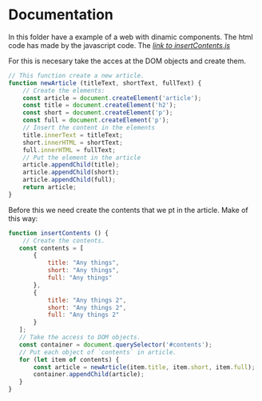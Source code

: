 # **Documentation**

In this folder have a example of a web with dinamic components. The html code has made by the javascript code. The [_link to insertContents.js_](insertContents.js)

For this is necesary take the acces at the DOM objects and create them.

```javascript
// This function create a new article.
function newArticle (titleText, shortText, fullText) {
    // Create the elements:
    const article = document.createElement('article');
    const title = document.createElement('h2');
    const short = document.createElement('p');
    const full = document.createElement('p');
    // Insert the content in the elements 
    title.innerText = titleText;
    short.innerHTML = shortText;
    full.innerHTML = fullText;
    // Put the element in the article
    article.appendChild(title);
    article.appendChild(short);
    article.appendChild(full);
    return article;
}
```
 Before this we need create the contents that we pt in the article. Make of this way:

 ```javascript
 function insertContents () {
     // Create the contents.
    const contents = [
        {
            title: "Any things",
            short: "Any things",
            full: "Any things"
        },
        {
            title: "Any things 2",
            short: "Any things 2",
            full: "Any things 2"
        }
    ];
    // Take the access to DOM objects.
    const container = document.querySelector('#contents');
    // Put each object of `contents` in article.
    for (let item of contents) {
        const article = newArticle(item.title, item.short, item.full);
        container.appendChild(article);
    }
}
 ```